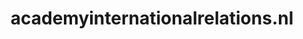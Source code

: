 ---
layout: post
title:  "academyinternationalrelations.nl"
internal_url:  "/dutchgov/academyinternationalrelations.nl.html"
categories: dutchgov
---